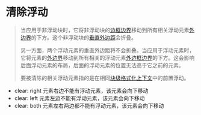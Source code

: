 # 清除浮动

> 当应用于非浮动块时，它将非浮动块的[边框边界](https://developer.mozilla.org/en-US/docs/Web/CSS/CSS_Box_Model/Introduction_to_the_CSS_box_model)移动到所有相关浮动元素[外边界](https://developer.mozilla.org/en-US/docs/Web/CSS/CSS_Box_Model/Introduction_to_the_CSS_box_model)的下方。这个非浮动块的[垂直外边距](https://developer.mozilla.org/en-US/docs/Web/CSS/CSS_Box_Model/Mastering_margin_collapsing)会折叠。
>
> 另一方面，两个浮动元素的垂直外边距将不会折叠。当应用于浮动元素时，它将元素的[外边界](https://developer.mozilla.org/en-US/docs/Web/CSS/CSS_Box_Model/Introduction_to_the_CSS_box_model)移动到所有相关的浮动元素[外边框边界](https://developer.mozilla.org/en-US/docs/Web/CSS/CSS_Box_Model/Introduction_to_the_CSS_box_model)的下方。这会影响后面浮动元素的布局，后面的浮动元素的位置无法高于它之前的元素。
>
> 要被清除的相关浮动元素指的是在相同[块级格式化上下文](https://developer.mozilla.org/en-US/docs/CSS/block_formatting_context)中的前置浮动。



* clear: right  元素右边不能有浮动元素，该元素会向下移动
* clear: left 元素左边不能有浮动元素，该元素会向下移动
* clear: both 元素左右两边都不能有浮动元素，该元素会向下移动